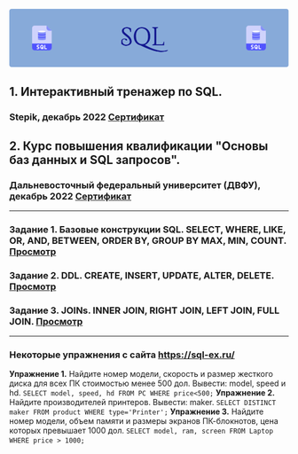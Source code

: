 ![image](https://github.com/NatashaSmolyak/SQL/blob/main/assets/SQL-header-image.png)
## 1. Интерактивный тренажер по SQL.
### Stepik, декабрь 2022 [Сертификат](https://stepik.org/cert/1871051)
## 2. Курс повышения квалификации "Основы баз данных и SQL запросов".
### Дальневосточный федеральный университет (ДВФУ), декабрь 2022 [Сертификат](https://drive.google.com/file/d/1MTX_HnqjswkfOXJbQ3I6VxIsd1Wk-x8C/view?usp=share_link)
---
### Задание 1. Базовые конструкции SQL. SELECT, WHERE, LIKE, OR, AND, BETWEEN, ORDER BY, GROUP BY MAX, MIN, COUNT. [Просмотр](https://github.com/NatashaSmolyak/SQL/blob/main/HW_1_SQL.sql)
### Задание 2. DDL. CREATE, INSERT, UPDATE, ALTER, DELETE. [Просмотр](https://github.com/NatashaSmolyak/SQL/blob/main/HW_2_SQL.sql)
### Задание 3. JOINs. INNER JOIN, RIGHT JOIN, LEFT JOIN, FULL JOIN. [Просмотр](https://github.com/NatashaSmolyak/SQL/blob/main/HW_3_SQL.sql)
---
### Некоторые упражнения с сайта https://sql-ex.ru/
**Упражнение 1.** Найдите номер модели, скорость и размер жесткого диска для всех ПК стоимостью менее 500 дол. Вывести: model, speed и hd.
`
SELECT model, speed, hd FROM PC
WHERE price<500;
`
**Упражнение 2.** Найдите производителей принтеров. Вывести: maker.
`
SELECT DISTINCT maker FROM product
WHERE type='Printer';
`
**Упражнение 3.** Найдите номер модели, объем памяти и размеры экранов ПК-блокнотов, цена которых превышает 1000 дол.
`
SELECT model, ram, screen FROM Laptop
WHERE price > 1000;
`



